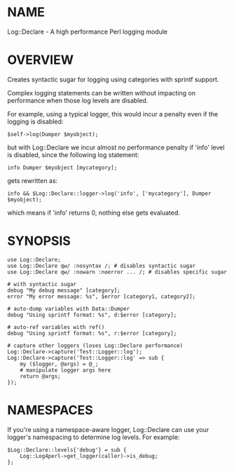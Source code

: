 # NAME

Log::Declare - A high performance Perl logging module

# OVERVIEW

Creates syntactic sugar for logging using categories with sprintf support.

Complex logging statements can be written without impacting on performance
when those log levels are disabled.

For example, using a typical logger, this would incur a penalty even if
the logging is disabled:

    $self->log(Dumper $myobject);

but with Log::Declare we incur almost no performance penalty if 'info' level is
disabled, since the following log statement:

    info Dumper $myobject [mycategory];

gets rewritten as:

    info && $Log::Declare::logger->log('info', ['mycategory'], Dumper $myobject);

which means if 'info' returns 0, nothing else gets evaluated.

# SYNOPSIS

    use Log::Declare;
    use Log::Declare qw/ :nosyntax /; # disables syntactic sugar
    use Log::Declare qw/ :nowarn :noerror ... /; # disables specific sugar

    # with syntactic sugar
    debug "My debug message" [category];
    error "My error message: %s", $error [category1, category2];

    # auto-dump variables with Data::Dumper
    debug "Using sprintf format: %s", d:$error [category];

    # auto-ref variables with ref()
    debug "Using sprintf format: %s", r:$error [category];

    # capture other loggers (loses Log::Declare performance)
    Log::Declare->capture('Test::Logger::log');
    Log::Declare->capture('Test::Logger::log' => sub {
        my ($logger, @args) = @_;
        # manipulate logger args here
        return @args;
    });

# NAMESPACES

If you're using a namespace-aware logger, Log::Declare can use your logger's
namespacing to determine log levels. For example:

    $Log::Declare::levels{'debug'} = sub {
        Log::Log4perl->get_logger(caller)->is_debug;
    };
